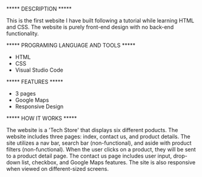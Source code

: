 ***** DESCRIPTION *****

This is the first website I have built following a tutorial while learning HTML and CSS. The website is purely front-end design with no back-end functionality. 

***** PROGRAMING LANGUAGE AND TOOLS *****

- HTML
- CSS
- Visual Studio Code

***** FEATURES *****

- 3 pages
- Google Maps
- Responsive Design

***** HOW IT WORKS *****

The website is a 'Tech Store' that displays six different poducts. The website includes three pages: index, contact us, and product details. The site utilizes a nav bar, search bar (non-functional), and aside with product filters (non-functional). When the user clicks on a product, they will be sent to a product detail page. The contact us page includes user input, drop-down list, checkbox, and Google Maps features. The site is also responsive when viewed on different-sized screens.
